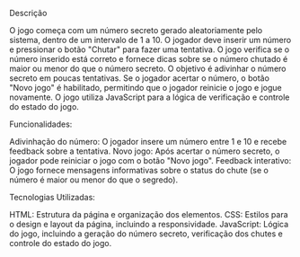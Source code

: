Descrição

O jogo começa com um número secreto gerado aleatoriamente pelo sistema, dentro de um intervalo de 1 a 10. 
O jogador deve inserir um número e pressionar o botão "Chutar" para fazer uma tentativa. 
O jogo verifica se o número inserido está correto e fornece dicas sobre se o número chutado é maior ou menor do que o número secreto. 
O objetivo é adivinhar o número secreto em poucas tentativas. 
Se o jogador acertar o número, o botão "Novo jogo" é habilitado, permitindo que o jogador reinicie o jogo e jogue novamente. 
O jogo utiliza JavaScript para a lógica de verificação e controle do estado do jogo.

Funcionalidades:

Adivinhação do número: O jogador insere um número entre 1 e 10 e recebe feedback sobre a tentativa. 
Novo jogo: Após acertar o número secreto, o jogador pode reiniciar o jogo com o botão "Novo jogo". 
Feedback interativo: O jogo fornece mensagens informativas sobre o status do chute (se o número é maior ou menor do que o segredo).

Tecnologias Utilizadas:

HTML: Estrutura da página e organização dos elementos. 
CSS: Estilos para o design e layout da página, incluindo a responsividade. 
JavaScript: Lógica do jogo, incluindo a geração do número secreto, verificação dos chutes e controle do estado do jogo.
